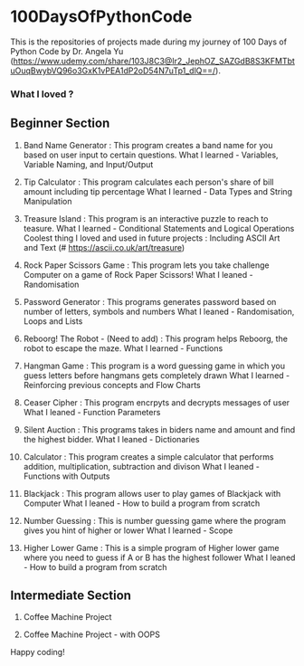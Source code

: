 # 100DaysOfPythonCode

This is the repositories of projects made during my journey of 100 Days of Python Code by Dr. Angela Yu (https://www.udemy.com/share/103J8C3@Ir2_JephOZ_SAZGdB8S3KFMTbtuOuqBwybVQ96o3GxK1vPEA1dP2oD54N7uTp1_dlQ==/).

### What I loved ?

## Beginner Section
1. Band Name Generator : 
    This program creates a band name for you based on user input to certain questions.
    What I learned - Variables, Variable Naming, and Input/Output

2. Tip Calculator :
    This program calculates each person's share of bill amount including tip percentage
    What I learned - Data Types and String Manipulation

3. Treasure Island :
    This program is an interactive puzzle to reach to teasure.
    What I learned - Conditional Statements and Logical Operations
    Coolest thing I loved and used in future projects : Including ASCII Art and Text (# https://ascii.co.uk/art/treasure)

4. Rock Paper Scissors Game :
    This program lets you take challenge Computer on a game of Rock Paper Scissors!
    What I leaned - Randomisation

5. Password Generator :
    This programs generates password based on number of letters, symbols and numbers
    What I leaned - Randomisation, Loops and Lists

6. Reboorg! The Robot - (Need to add) : 
    This program helps Reboorg, the robot to escape the maze. 
    What I learned - Functions
 
7. Hangman Game :
    This program is a word guessing game in which you guess letters before hangmans gets completely drawn
    What I learned - Reinforcing previous concepts and Flow Charts

8. Ceaser Cipher :
    This program encrpyts and decrypts messages of user
    What I leaned - Function Parameters

9. Silent Auction :
    This programs takes in biders name and amount and find the highest bidder.
    What I leaned - Dictionaries

10. Calculator :
    This program creates a simple calculator that performs addition, multiplication, subtraction and divison
    What I leaned - Functions with Outputs

11. Blackjack : 
    This program allows user to play games of Blackjack with Computer
    What I leaned - How to build a program from scratch


12. Number Guessing : 
    This is number guessing game where the program gives you hint of higher or lower
    What I learned - Scope

13. Higher Lower Game : 
    This is a simple program of Higher lower game where you need to guess if A or B has the highest follower
    What I leaned - How to build a program from scratch

## Intermediate Section
1. Coffee Machine Project 
    
2. Coffee Machine Project - with OOPS

Happy coding!

